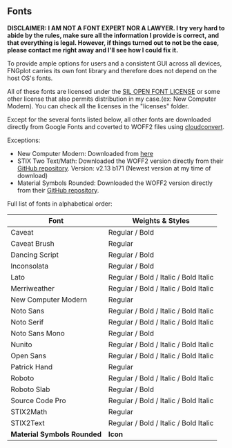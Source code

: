 ## Fonts

**DISCLAIMER: I AM NOT A FONT EXPERT NOR A LAWYER. I try very hard to abide by the rules, make sure all the information I provide is correct, and that everything is legal. However, if things turned out to not be the case, please contact me right away and I'll see how I could fix it.**

To provide ample options for users and a consistent GUI across all devices, FNGplot carries its own font library and therefore does not depend on the host OS's fonts.

All of these fonts are licensed under the [SIL OPEN FONT LICENSE](https://opensource.org/licenses/OFL-1.1) or some other license that also permits distribution in my case.(ex: New Computer Modern). You can check all the licenses in the "licenses" folder.

Except for the several fonts listed below, all other fonts are downloaded directly 
from Google Fonts and coverted to WOFF2 files using [cloudconvert](https://cloudconvert.com//ttf-to-woff2).

Exceptions:
- New Computer Modern: Downloaded from [here](https://fontesk.com/new-computer-modern-typeface/)
- STIX Two Text/Math: Downloaded the WOFF2 version directly from their [GitHub repository](https://github.com/stipub/stixfonts).
Version: v2.13 b171 (Newest version at my time of download)
- Material Symbols Rounded: Downloaded the WOFF2 version directly from their [GitHub repository](https://github.com/google/material-design-icons).


Full list of fonts in alphabetical order:

|Font|Weights & Styles|
|-|-|
|Caveat|Regular / Bold|
|Caveat Brush|Regular|
|Dancing Script|Regular / Bold|
|Inconsolata |Regular / Bold|
|Lato|Regular / Bold / Italic / Bold Italic|
|Merriweather | Regular / Bold / Italic / Bold Italic|
|New Computer Modern| Regular|
|Noto Sans| Regular / Bold / Italic / Bold Italic|
|Noto Serif|Regular / Bold / Italic / Bold Italic|
|Noto Sans Mono| Regular / Bold|
|Nunito|Regular / Bold / Italic / Bold Italic|
|Open Sans |Regular / Bold / Italic / Bold Italic|
|Patrick Hand | Regular|
|Roboto|Regular / Bold / Italic / Bold Italic|
|Roboto Slab| Regular / Bold|
|Source Code Pro |Regular / Bold / Italic / Bold Italic|
|STIX2Math |Regular|
|STIX2Text |Regular / Bold / Italic / Bold Italic|
|**Material Symbols Rounded** | **Icon** |